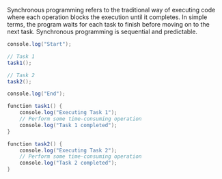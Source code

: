 Synchronous programming refers to the traditional way of executing code where each operation blocks the execution until it completes. In simple terms, the program waits for each task to finish before moving on to the next task. Synchronous programming is sequential and predictable.

```java
console.log("Start");

// Task 1
task1();

// Task 2
task2();

console.log("End");

function task1() {
    console.log("Executing Task 1");
    // Perform some time-consuming operation
    console.log("Task 1 completed");
}

function task2() {
    console.log("Executing Task 2");
    // Perform some time-consuming operation
    console.log("Task 2 completed");
}

```